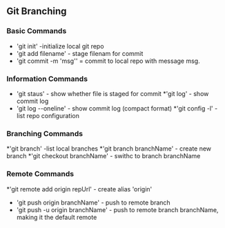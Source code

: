 ## Git Branching

### Basic Commands

* 'git init' -initialize local git repo
* 'git add filename' - stage filenam for commit
* 'git commit -m 'msg'' = commit to local repo with message msg.

### Information Commands
* 'git staus' - show whether file is staged for commit
*'git log' - show commit log
* 'git log --oneline' - show commit log (compact format)
*'git config -l' -list repo configuration



### Branching Commands
*'git branch' -list local branches
*'git branch branchName' - create new branch
*'git checkout branchName' - swithc to branch branchName

### Remote Commands
*'git remote add origin repUrl' - create alias 'origin'
* 'git push origin branchName' - push to remote branch
* 'git push -u origin branchName' - push to remote branch branchName, making it the default remote

